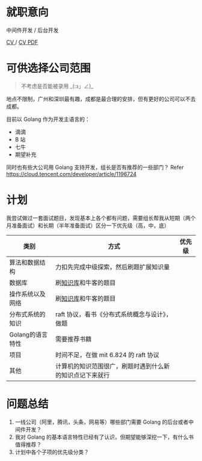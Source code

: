 
# 就职意向

中间件开发 /  后台开发 

[CV ](https://github.com/magichan/markdown-cv/blob/master/index.md) / [CV PDF](https://github.com/magichan/markdown-cv/blob/master/%E5%BC%A0%E7%85%9C%E5%A0%83%20-%20%E7%AE%80%E5%8E%86%20_%20CV.pdf)
# 可供选择公司范围

> 不考虑是否能被录用 \_(:з」∠)\_

地点不限制，广州和深圳最有趣，成都是最合理的安排，但有更好的公司可以不去成都。

目前以 Golang 作为开发主语言的：
* 滴滴
* B 站
* 七牛 
* 期望补充

同时也有些大公司用 Golang 支持开发，组长是否有推荐的一些部门？
Refer https://cloud.tencent.com/developer/article/1196724

# 计划

我尝试做过一套面试题目，发现基本上各个都有问题，需要组长帮我从短期（两个月准备面试）和长期（半年准备面试）区分一下优先级（高，中，底）

|类别 | 方式 | 优先级|
|-|-|-|
|算法和数据结构|力扣先完成中级探索，然后刷题扩展知识量||
|数据库|刷[知识库](https://github.com/CyC2018/CS-Notes)和牛客的题目||
|操作系统以及网络|刷[知识库](https://github.com/CyC2018/CS-Notes)和牛客的题目||
|分布式系统的知识| raft 协议，看书《分布式系统概念与设计》，做题||
|Golang的语言特性|需要推荐书籍||
|项目|时间不足，在做 mit 6.824 的 raft 协议||
|其他|计算机的知识范围很广，刷题时遇到什么新的知识点记下来就行||


# 问题总结

1. 一线公司（阿里，腾讯，头条，网易等）哪些部门需要 Golang 的后台或者中间件开发？
2. 我对 Golang 的基本语言特性已经有了认识，但期望能够深挖一下，有什么书值得推荐？
3. 计划中各个子项的优先级分类？
